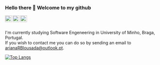 ### Hello there 👋 Welcome to my github

<a href="https://www.linkedin.com/in/arianalousada/">
  <img align="left" alt="Ariana's Linkedin" width="22px" src="https://image.flaticon.com/icons/png/512/124/124011.png" />
</a>

<a href="https://www.instagram.com/arianalousada/">
  <img align="left" alt="Ariana's Instagram" width="22px" src="https://image.flaticon.com/icons/png/512/2111/2111463.png" />

<a href="https://www.facebook.com/ariana.lousada/">
  <img align="left" alt="Ariana's Facebook" width="22px" src="https://img-premium.flaticon.com/png/512/2111/2111398.png?token=exp=1621818382~hmac=fd7928246d59bee628f45f2ec0d186f4" />
</a>

<br />
<br />

I'm currently studying Software Engeneering in University of Minho, Braga, Portugal. <br />
If you wish to contact me you can do so by sending an email to arianaRBlousada@outlook.pt.


[![Top Langs](https://github-readme-stats.vercel.app/api/top-langs/?username=AITK42&layout=compact&theme=dark)](https://github.com/AITK42/github-readme-stats)
<!--
**AITK42/AITK42** is a ✨ _special_ ✨ repository because its `README.md` (this file) appears on your GitHub profile.

Here are some ideas to get you started:

- 🔭 I’m currently working on ...
- 🌱 I’m currently learning ...
- 👯 I’m looking to collaborate on ...
- 🤔 I’m looking for help with ...
- 💬 Ask me about ...
- 📫 How to reach me: ...
- 😄 Pronouns: ...
- ⚡ Fun fact: ...
-->

